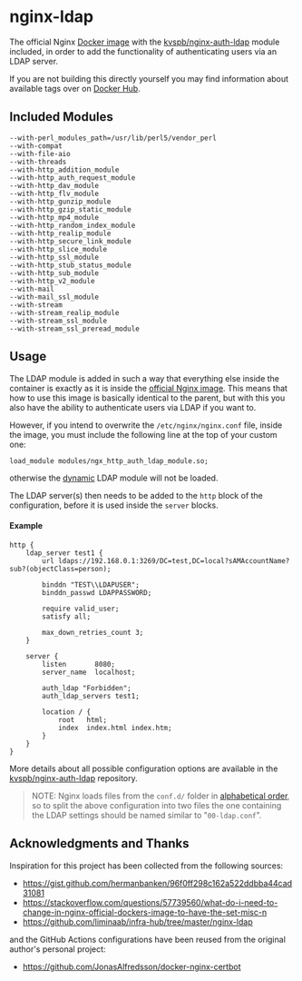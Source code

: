 # nginx-ldap

The official Nginx [Docker image][1] with the [kvspb/nginx-auth-ldap][2]
module included, in order to add the functionality of authenticating users
via an LDAP server.

If you are not building this directly yourself you may find information about
available tags over on [Docker Hub][6].

## Included Modules
```
--with-perl_modules_path=/usr/lib/perl5/vendor_perl
--with-compat
--with-file-aio
--with-threads
--with-http_addition_module
--with-http_auth_request_module
--with-http_dav_module
--with-http_flv_module
--with-http_gunzip_module
--with-http_gzip_static_module
--with-http_mp4_module
--with-http_random_index_module
--with-http_realip_module
--with-http_secure_link_module
--with-http_slice_module
--with-http_ssl_module
--with-http_stub_status_module
--with-http_sub_module
--with-http_v2_module
--with-mail
--with-mail_ssl_module
--with-stream
--with-stream_realip_module
--with-stream_ssl_module
--with-stream_ssl_preread_module
```

## Usage
The LDAP module is added in such a way that everything else inside the container
is exactly as it is inside the [official Nginx image][1]. This means that how
to use this image is basically identical to the parent, but with this you also
have the ability to authenticate users via LDAP if you want to.

However, if you intend to overwrite the `/etc/nginx/nginx.conf` file, inside
the image, you must include the following line at the top of your custom one:

```
load_module modules/ngx_http_auth_ldap_module.so;
```

otherwise the [dynamic][5] LDAP module will not be loaded.

The LDAP server(s) then needs to be added to the `http` block of the
configuration, before it is used inside the `server` blocks.

#### Example
```
http {
    ldap_server test1 {
        url ldaps://192.168.0.1:3269/DC=test,DC=local?sAMAccountName?sub?(objectClass=person);

        binddn "TEST\\LDAPUSER";
        binddn_passwd LDAPPASSWORD;

        require valid_user;
        satisfy all;

        max_down_retries_count 3;
    }

    server {
        listen       8080;
        server_name  localhost;

        auth_ldap "Forbidden";
        auth_ldap_servers test1;

        location / {
            root   html;
            index  index.html index.htm;
        }
    }
}
```

More details about all possible configuration options are available in the
[kvspb/nginx-auth-ldap][2] repository.

> NOTE: Nginx loads files from the `conf.d/` folder in [alphabetical order][4],
        so to split the above configuration into two files the one containing
        the LDAP settings should be named similar to "`00-ldap.conf`".


## Acknowledgments and Thanks
Inspiration for this project has been collected from the following sources:

- https://gist.github.com/hermanbanken/96f0ff298c162a522ddbba44cad31081
- https://stackoverflow.com/questions/57739560/what-do-i-need-to-change-in-nginx-official-dockers-image-to-have-the-set-misc-n
- https://github.com/liminaab/infra-hub/tree/master/nginx-ldap

and the GitHub Actions configurations have been reused from the original
author's personal project:

- https://github.com/JonasAlfredsson/docker-nginx-certbot






[1]: https://github.com/nginxinc/docker-nginx/blob/master/mainline/alpine/Dockerfile
[2]: https://github.com/kvspb/nginx-auth-ldap
[3]: https://hub.docker.com/_/nginx
[4]: https://serverfault.com/a/361163
[5]: https://docs.nginx.com/nginx/admin-guide/dynamic-modules/dynamic-modules/
[6]: https://hub.docker.com/repository/docker/axistools/nginx-ldap
